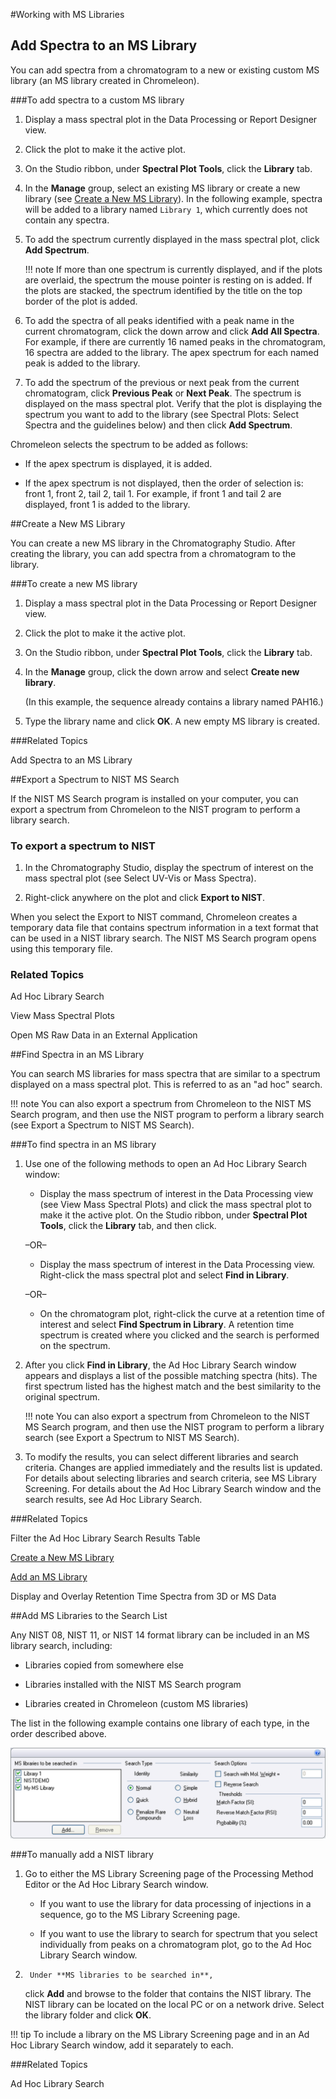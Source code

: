 #Working with MS Libraries

## Add Spectra to an MS Library

You can add spectra from a chromatogram to a new or existing custom MS library (an MS library created in Chromeleon).

###To add spectra to a custom MS library

1.  Display a mass spectral plot in the Data Processing or Report
    Designer view.

2.  Click the plot to make it the active plot.

3.  On the Studio ribbon, under **Spectral Plot
    Tools**, click the **Library** tab.

4.  In the **Manage** group, select an existing MS
    library or create a new library (see [Create a New MS Library](#create-a-new-ms-library)). In
    the following example, spectra will be added to a library named
    `Library 1`, which currently does not
    contain any spectra.

5.  To add the spectrum currently displayed in the mass spectral plot,
    click **Add Spectrum**.

	!!! note
		If more than one spectrum is currently displayed, and if the plots are overlaid, the spectrum the mouse pointer is resting on is added. If the plots are stacked, the spectrum identified by the title on the top border of the plot is added.

6. To add the spectra of all peaks identified with a peak name in the
current chromatogram, click the down arrow and click **Add All Spectra**. For example, if there are currently
16 named peaks in the chromatogram, 16 spectra are added to the library.
The apex spectrum for each named peak is added to the library.

7. To add the spectrum of the previous or next peak from the current chromatogram, click **Previous Peak**  or **Next Peak**. The spectrum is displayed on the mass spectral plot. Verify that the plot is displaying the spectrum you want to add to the library (see Spectral Plots: Select Spectra and the guidelines below) and then click **Add Spectrum**.

Chromeleon selects the spectrum to be added as follows:

* If the apex spectrum is displayed, it is added.

* If the apex spectrum is not displayed, then the order of selection is: front 1, front 2, tail 2, tail 1. For example, if front 1 and tail 2 are displayed, front 1 is added to the library.
  
##Create a New MS Library

You can create a new MS library in the Chromatography Studio.
After creating the library, you can add spectra from a chromatogram to
the library.

###To create a new MS library

1.  Display a mass spectral plot in the Data Processing or Report
    Designer view.

2.  Click the plot to make it the active plot.

3.  On the Studio ribbon, under **Spectral Plot
    Tools**, click the **Library** tab.

4.  In the **Manage** group, click the down arrow
    and select **Create new library**.

    (In this example, the sequence already contains a library named
    PAH16.)

5.  Type the library name and click **OK**. A new
    empty MS library is created.

###Related Topics

Add Spectra to an MS Library

##Export a Spectrum to NIST MS Search

If the NIST MS Search program is installed on your computer, you can
export a spectrum from Chromeleon to the NIST program to perform a
library search.

### To export a spectrum to NIST


1.  In the Chromatography Studio, display the spectrum of interest on
    the mass spectral plot (see Select UV-Vis or Mass Spectra).

2.  Right-click anywhere on the plot and click **Export
    to NIST**.

When you select the Export to NIST command,
Chromeleon creates a temporary data file that contains spectrum
information in a text format that can be used in a NIST library search.
The NIST MS Search program opens using this temporary file.

### Related Topics

Ad Hoc Library Search

View Mass Spectral Plots

Open MS Raw Data in an External Application
  
##Find Spectra in an MS Library

You can search MS libraries for mass spectra that are similar to a
spectrum displayed on a mass spectral plot. This is referred to as an
"ad hoc" search.

!!! note
	You can also export a spectrum from Chromeleon to the NIST MS Search program, and then use the NIST program to perform a library search (see Export a Spectrum to NIST MS Search).

###To find spectra in an MS library

1.  Use one of the following methods to open an Ad Hoc Library Search
    window:

	*  Display the mass spectrum of interest in the Data Processing view
    (see View Mass Spectral Plots) and click the mass spectral plot to
    make it the active plot. On the Studio ribbon, under **Spectral Plot Tools**, click the **Library** tab, and then click.

    –OR–

	*  Display the mass spectrum of interest in the Data Processing view.
    Right-click the mass spectral plot and select **Find in Library**.

    –OR–

	*  On the chromatogram plot, right-click the curve at a retention time
    of interest and select **Find Spectrum in
    Library**. A retention time spectrum is created where you
    clicked and the search is performed on the spectrum.

2. After you click **Find in Library**, the Ad Hoc
Library Search window appears and displays a list of the possible
matching spectra (hits). The first spectrum listed has the highest match
and the best similarity to the original spectrum.

	!!! note
		You can also export a spectrum from Chromeleon to the NIST MS Search program, and then use the NIST program to perform a library search (see Export a Spectrum to NIST MS Search).

3. To modify the results, you can select different libraries and search criteria. Changes are applied immediately and the results list is updated. For details about selecting libraries and search criteria, see MS Library Screening. For details about the Ad Hoc Library Search window and the search results, see Ad Hoc Library Search.

###Related Topics

Filter the Ad Hoc Library Search Results Table

[Create a New MS Library](#create-a-new-ms-library)

[Add an MS Library](#add-ms-libraries-to-the-search-list)

Display and Overlay Retention Time Spectra from 3D or MS Data
  
##Add MS Libraries to the Search List

Any NIST 08, NIST 11, or NIST 14 format library can be included in an MS
library search, including:

-   Libraries copied from somewhere else

-   Libraries installed with the NIST MS Search program

-   Libraries created in Chromeleon (custom MS libraries)

The list in the following example contains one library of each type, in
the order described above.

![MS Library](images/MSLibrarySearchList.png)

###To manually add a NIST library

1.  Go to either the MS Library Screening page of the Processing Method
    Editor or the Ad Hoc Library Search window.

	-   If you want to use the library for data processing of injections in
    a sequence, go to the MS Library Screening page.

	-   If you want to use the library to search for spectrum that you
    select individually from peaks on a chromatogram plot, go to the Ad
    Hoc Library Search window.

2.  	Under **MS libraries to be searched in**,
    click **Add** and browse to the folder that
    contains the NIST library. The NIST library can be located on the
    local PC or on a network drive. Select the library folder and click
    **OK**.

!!! tip
	To include a library on the MS Library Screening page and in an Ad Hoc Library Search window, add it separately to each.

###Related Topics

Ad Hoc Library Search

